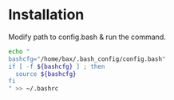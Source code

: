 # Installation

Modify path to config.bash & run the command.

```bash
echo "
bashcfg="/home/bax/.bash_config/config.bash"
if [ -f ${bashcfg} ] ; then
  source ${bashcfg}
fi
" >> ~/.bashrc
```
